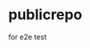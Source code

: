 # publicrepo
for e2e test
































































































































































































































































































































































































































































































































































































































































































































































































































































































































































































































































































































































































































































































































































































































































































































































































































































































































































































































































































































































































































































































































































































































































































































































































































































































































































































































































































































































































































































































































































































































































































































































































































































































































































































































































































































































































































































































































































































































































































































































































































































































































































































































































































































































